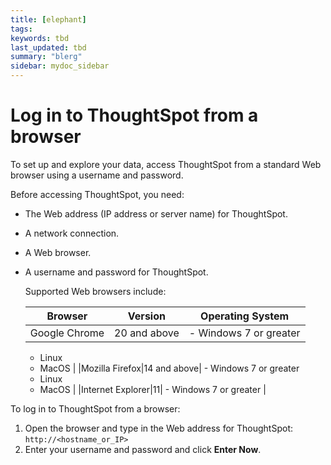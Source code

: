```yaml
---
title: [elephant]
tags:
keywords: tbd
last_updated: tbd
summary: "blerg"
sidebar: mydoc_sidebar
---
```

# Log in to ThoughtSpot from a browser

To set up and explore your data, access ThoughtSpot from a standard Web browser using a username and password.

Before accessing ThoughtSpot, you need:

-   The Web address \(IP address or server name\) for ThoughtSpot.
-   A network connection.
-   A Web browser.
-   A username and password for ThoughtSpot.

    Supported Web browsers include:

    |Browser|Version|Operating System|
    |-------|-------|----------------|
    |Google Chrome|20 and above|     -   Windows 7 or greater
    -   Linux
    -   MacOS
 |
    |Mozilla Firefox|14 and above|     -   Windows 7 or greater
    -   Linux
    -   MacOS
 |
    |Internet Explorer|11|     -   Windows 7 or greater
 |


To log in to ThoughtSpot from a browser:

1. Open the browser and type in the Web address for ThoughtSpot: `http://<hostname_or_IP>`
2. Enter your username and password and click **Enter Now**.
